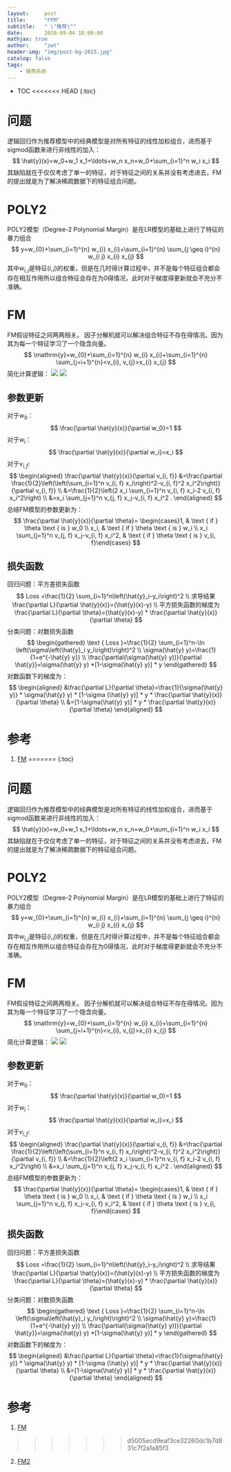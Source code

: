 ```yaml
---
layout:     post
title:      "FFM"
subtitle:   " \"推荐\""
date:       2020-09-04 18:00:00
mathjax: true
author:     "zwt"
header-img: "img/post-bg-2015.jpg"
catalog: false
tags:
    - 推荐系统
---
```

* TOC
<<<<<<< HEAD
{:toc}
# 问题
逻辑回归作为推荐模型中的经典模型是对所有特征的线性加权组合，进而基于sigmod函数来进行非线性的加入：
$$
\hat{y}(x)=w_0+w_1 x_1+\ldots+w_n x_n=w_0+\sum_{i=1}^n w_i x_i
$$
其缺陷就在于仅仅考虑了单一的特征，对于特征之间的关系并没有考虑进去，FM的提出就是为了解决稀疏数据下的特征组合问题。
# POLY2
POLY2模型（Degree-2 Polynomial Margin）是在LR模型的基础上进行了特征的暴力组合
$$
y=w_{0}+\sum_{i=1}^{n} w_{i} x_{i}+\sum_{i=1}^{n} \sum_{j \geq i}^{n} w_{i j} x_{i} x_{j}
$$
其中$w_{i,j}$是特征$(i,j)$的权重，但是在几时得计算过程中，并不是每个特征组合都会存在相互作用所以组合特征会存在为0得情况，此时对于梯度得更新就会不充分不准确。
# FM
FM假设特征之间两两相关。
因子分解机就可以解决组合特征不存在得情况。因为其为每一个特征学习了一个隐含向量。
$$
\mathrm{y}=w_{0}+\sum_{i=1}^{n} w_{i} x_{i}+\sum_{i=1}^{n} \sum_{j=i+1}^{n}<v_{i}, v_{j}>x_{i} x_{j}
$$
简化计算逻辑：
![](../../img/搜索推荐/FM.jpg)
![](../../img/搜索推荐/FM2.jpg)
## 参数更新
对于$w_0$：
$$
\frac{\partial \hat{y}(x)}{\partial w_0}=1
$$
对于$w_i$：
$$
\frac{\partial \hat{y}(x)}{\partial w_i}=x_i
$$
对于$v_{i,f}$:
$$
\begin{aligned}
\frac{\partial \hat{y}(x)}{\partial v_{i, f}} &=\frac{\partial \frac{1}{2}\left(\left(\sum_{i=1}^n v_{i, f} x_i\right)^2-v_{i, f}^2 x_i^2\right)}{\partial v_{i, f}} \\
&=\frac{1}{2}\left(2 x_i \sum_{i=1}^n v_{i, f} x_i-2 v_{i, f} x_i^2\right) \\
&=x_i \sum_{j=1}^n v_{j, f} x_j-v_{i, f} x_i^2 .
\end{aligned}
$$
总结FM模型的参数更新为：
$$
\frac{\partial \hat{y}(x)}{\partial \theta}= \begin{cases}1, & \text { if } \theta \text { is } w_0 \\ x_i, & \text { if } \theta \text { is } w_i \\ x_i \sum_{j=1}^n v_{j, f} x_j-v_{i, f} x_i^2, & \text { if } \theta \text { is } v_{i, f}\end{cases}
$$
## 损失函数
回归问题：平方差损失函数
$$
Loss =\frac{1}{2} \sum_{i=1}^n\left(\hat{y}_i-y_i\right)^2
\\
求导结果 \frac{\partial L}{\partial \hat{y}(x)}=(\hat{y}(x)-y)
\\
平方损失函数的梯度为  \frac{\partial L}{\partial \theta}=(\hat{y}(x)-y) * \frac{\partial \hat{y}(x)}{\partial \theta}
$$
分类问题：对数损失函数
$$
\begin{gathered}
\text { Loss }=\frac{1}{2} \sum_{i=1}^n-\ln \left(\sigma\left(\hat{y}_i y_i\right)\right)^2 \\
\sigma(\hat{y} y)=\frac{1}{1+e^{-\hat{y} y}} \\
\frac{\partial(\sigma(\hat{y} y))}{\partial \hat{y}}=\sigma(\hat{y} y) *[1-\sigma(\hat{y} y)] * y
\end{gathered}
$$
对数函数下的梯度为：
$$
\begin{aligned}
&\frac{\partial L}{\partial \theta}=\frac{1}{\sigma(\hat{y} y)} * \sigma(\hat{y} y) *  [1-\sigma
(\hat{y} y)] * y * \frac{\partial \hat{y}(x)}{\partial \theta} \\
&=[1-\sigma(\hat{y} y)] * y * \frac{\partial \hat{y}(x)}{\partial \theta}
\end{aligned}
$$

# 参考
1. [FM](https://zhuanlan.zhihu.com/p/153500425)
=======
{:toc}
# 问题
逻辑回归作为推荐模型中的经典模型是对所有特征的线性加权组合，进而基于sigmod函数来进行非线性的加入：
$$
\hat{y}(x)=w_0+w_1 x_1+\ldots+w_n x_n=w_0+\sum_{i=1}^n w_i x_i
$$
其缺陷就在于仅仅考虑了单一的特征，对于特征之间的关系并没有考虑进去，FM的提出就是为了解决稀疏数据下的特征组合问题。
# POLY2
POLY2模型（Degree-2 Polynomial Margin）是在LR模型的基础上进行了特征的暴力组合
$$
y=w_{0}+\sum_{i=1}^{n} w_{i} x_{i}+\sum_{i=1}^{n} \sum_{j \geq i}^{n} w_{i j} x_{i} x_{j}
$$
其中$w_{i,j}$是特征$(i,j)$的权重，但是在几时得计算过程中，并不是每个特征组合都会存在相互作用所以组合特征会存在为0得情况，此时对于梯度得更新就会不充分不准确。
# FM
FM假设特征之间两两相关。
因子分解机就可以解决组合特征不存在得情况。因为其为每一个特征学习了一个隐含向量。
$$
\mathrm{y}=w_{0}+\sum_{i=1}^{n} w_{i} x_{i}+\sum_{i=1}^{n} \sum_{j=i+1}^{n}<v_{i}, v_{j}>x_{i} x_{j}
$$
简化计算逻辑：
![](../../img/搜索推荐/FM.jpg)
![](../../img/搜索推荐/FM2.jpg)
## 参数更新
对于$w_0$：
$$
\frac{\partial \hat{y}(x)}{\partial w_0}=1
$$
对于$w_i$：
$$
\frac{\partial \hat{y}(x)}{\partial w_i}=x_i
$$
对于$v_{i,f}$:
$$
\begin{aligned}
\frac{\partial \hat{y}(x)}{\partial v_{i, f}} &=\frac{\partial \frac{1}{2}\left(\left(\sum_{i=1}^n v_{i, f} x_i\right)^2-v_{i, f}^2 x_i^2\right)}{\partial v_{i, f}} \\
&=\frac{1}{2}\left(2 x_i \sum_{i=1}^n v_{i, f} x_i-2 v_{i, f} x_i^2\right) \\
&=x_i \sum_{j=1}^n v_{j, f} x_j-v_{i, f} x_i^2 .
\end{aligned}
$$
总结FM模型的参数更新为：
$$
\frac{\partial \hat{y}(x)}{\partial \theta}= \begin{cases}1, & \text { if } \theta \text { is } w_0 \\ x_i, & \text { if } \theta \text { is } w_i \\ x_i \sum_{j=1}^n v_{j, f} x_j-v_{i, f} x_i^2, & \text { if } \theta \text { is } v_{i, f}\end{cases}
$$
## 损失函数
回归问题：平方差损失函数
$$
Loss =\frac{1}{2} \sum_{i=1}^n\left(\hat{y}_i-y_i\right)^2
\\
求导结果 \frac{\partial L}{\partial \hat{y}(x)}=(\hat{y}(x)-y)
\\
平方损失函数的梯度为  \frac{\partial L}{\partial \theta}=(\hat{y}(x)-y) * \frac{\partial \hat{y}(x)}{\partial \theta}
$$
分类问题：对数损失函数
$$
\begin{gathered}
\text { Loss }=\frac{1}{2} \sum_{i=1}^n-\ln \left(\sigma\left(\hat{y}_i y_i\right)\right)^2 \\
\sigma(\hat{y} y)=\frac{1}{1+e^{-\hat{y} y}} \\
\frac{\partial(\sigma(\hat{y} y))}{\partial \hat{y}}=\sigma(\hat{y} y) *[1-\sigma(\hat{y} y)] * y
\end{gathered}
$$
对数函数下的梯度为：
$$
\begin{aligned}
&\frac{\partial L}{\partial \theta}=\frac{1}{\sigma(\hat{y} y)} * \sigma(\hat{y} y) *  [1-\sigma
(\hat{y} y)] * y * \frac{\partial \hat{y}(x)}{\partial \theta} \\
&=[1-\sigma(\hat{y} y)] * y * \frac{\partial \hat{y}(x)}{\partial \theta}
\end{aligned}
$$

# 参考
1. [FM](https://zhuanlan.zhihu.com/p/153500425)
>>>>>>> d5005ecd9eaf3ce32260dc1b7d831c7f2a1a85f3
2. [FM2](https://zhuanlan.zhihu.com/p/145436595?utm_source=qq)
